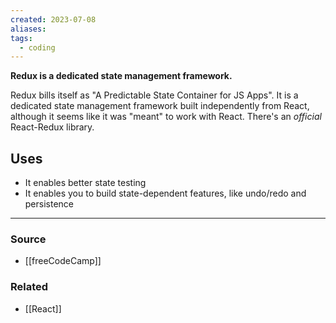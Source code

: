 ```yaml
---
created: 2023-07-08
aliases: 
tags:
  - coding
---
```

**Redux is a dedicated state management framework.**

Redux bills itself as "A Predictable State Container for JS Apps". It is a dedicated state management framework built independently from React, although it seems like it was "meant" to work with React. There's an *official* React-Redux library.

## Uses

- It enables better state testing
- It enables you to build state-dependent features, like undo/redo and persistence

---

### Source
- [[freeCodeCamp]]

### Related
- [[React]]